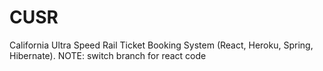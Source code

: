 # CUSR
California Ultra Speed Rail Ticket Booking System (React, Heroku, Spring, Hibernate). NOTE: switch branch for react code
